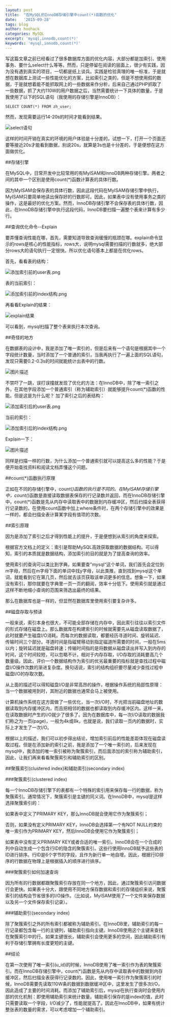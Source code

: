```yaml
---
layout: post
title:  "在MySQL的InnoDB存储引擎中count(*)函数的优化"
date:   '2015-09-28'
tags: blog
author: hoohack
categories: MySQL
excerpt: 'mysql,innodb,count(*)'
keywords: 'mysql,innodb,count(*)'
---
```


写这篇文章之前已经看过了很多数据库方面的优化内容，大部分都是加索引、使用事务、要什么select什么等等。然而，只是停留在阅读的层面上，很少有实践，因为没有遇到真实的项目，一切都是纸上谈兵。实践是检验真理的唯一标准，于是就想在数据库上测试一些性能优化的方案，比如索引之类的，但是不想使用假的数据，于是就想着能不能抓取网上的一些数据来作分析，后来自己通过PHP抓取了一些数据，抓了大约110W的用户数据之后，当然需要统计一下具体的数量，于是我使用了以下的SQL语句（我使用的存储引擎是InnoDB）：



    SELECT COUNT(*) FROM zh_user;

然而，发现需要运行14-20s的时间才能看到结果。

![select语句][2]


这样的时间开销在真实的环境的用户体验是十分差的，试想一下，打开一个页面还要等接近20s才能看到数据，别说20s，就算是3s也是十分差的，于是便想在这方面做优化。

##存储引擎

在MySQL中，日常开发中比较常用的有MyISAM和InnoDB两种存储引擎。两者之间的其中一个区别是使用count(*)函数计算表的具体行数。

因为MyISAM会保存表的具体行数，因此这段代码在MyISAM存储引擎中执行，MyISAM只要简单地读出保存好的行数即可。因此，如果表中没有使用事务之类的操作，这是最好的优化方案。然而，InnoDB存储引擎不会保存表的具体行数，因此，在InnoDB存储引擎中执行这段代码，InnoDB要扫描一遍整个表来计算有多少行。

 

##查询优化命令--Explain

要弄懂查询性能在哪，首先，需要知道导致查询缓慢的瓶颈在哪。explain命令显示的rows是核心的性能指标，rows大，说明mysql需要扫描的行数就多，绝大部分rows大的语句执行一定很快。所以优化语句基本上都是在优化rows。

首先，看看表的结构：

![添加索引前的user表.png][3]

表的当前索引：

![添加索引前的index结构.png][4]

再看看Explain的结果：

![explain结果][5]

可以看到，mysql扫描了整个表来执行本次查询。

 

##奇怪的地方

在数据表的设计中，我是添加了唯一索引的，但是后来有一个语句是根据其中一个字段统计数量，当时添加了一个普通的索引，当我再执行了一遍上面的SQL语句，发现只需要0.2-0.3s的时间就能统计出表中的行数。

![图片描述][6]

不禁吓了一跳，误打误撞就发现了优化的方法：在InnoDB中，除了唯一索引之外，在其他字段添加一个普通索引（称为辅助索引）就能够提升count(*)函数的性能。但是这是为什么呢？
加了索引之后的表结构：

![添加索引后的user表.png][7]

当前的索引：

![添加索引后的index结构.png][8]

Explain一下：

![图片描述][9]


同样是扫描一样的行数，为什么添加一个普通索引就可以提高这么多的性能？于是便开始查找资料和阅读文档弄懂这个问题。 

##count(*)函数执行原理

正如在不同的存储引擎中，count(*)函数的执行是不同的。在MyISAM存储引擎中，count(*)函数是直接读取数据表保存的行记录数并返回，而在InnoDB存储引擎中，count(*)函数是先从内存中读取表中的数据到内存缓冲区，然后扫描全表获得行记录数的。在使用count函数中加上where条件时，在两个存储引擎中的效果是一样的，都会扫描全表计算某字段有值项的次数。

 

##索引原理

因为是添加了索引之后才得到性能上的提升，于是便想到从索引的角度来探索。

根据官方文档上的定义：索引是帮助MySQL高效获取数据的数据结构。可以得知，索引的本质就是数据结构，添加索引的目的就是为了提高查询的效率。

使用索引的查询可以类比到字典，如果要查”mysql“这个单词，我们首先会定位到m字母，然后在m字母下面的单词中找y字母，以此类推，直到找到mysql这个单词，就能看到它在第几页，然后就去该页获取该单词更多的信息。想象一下，如果没有索引，那你就要在字典里一页一页的翻阅，效率十分低下。使用索引就是通过这样不断地缩小查询的范围来筛选出最终的结果。

那么在数据库也是一样的，但显然在数据库里使用索引要复杂许多。

 

##磁盘存取与预读

一般来说，索引本身也很大，不可能全部存储在内存中，因此索引往往以索引文件的形式存储在磁盘上。那么数据库在构建索引的时候就需要先从磁盘读取数据了，此时就要产生磁盘I/O消耗。而每次的数据读取，都要经历寻道时间、旋转延迟、传输时间三个部分。寻道时间是指磁臂移动到指定磁道所需要的时间，一般在5ms以内；旋转延迟就是磁盘转速；传输时间指的是将数据从磁盘读出并写入到内存的时间，这个时间较短，可以忽略不计。相对于内存存取，I/O存取的消耗要高几个数量级。因此，评价一个数据结构作为索引的优劣最重要的指标就是查找过程中磁盘I/O操作次数的渐进复杂度。换句话说，索引的结构组织要尽量减少查找过程中磁盘I/O的存取次数。

从上面的描述可以得知磁盘I/O是非常高昂的操作，根据操作系统的局部性原理：
    当一个数据被用到时，其附近的数据也通常会马上被使用。

计算机操作系统在这方面做了一些优化，当一次I/O时，不光把当前磁盘地址的数据读取到内存缓冲区内，而且把相邻的数据也都读取到内存缓冲区内。这样一来，在读取数据时产生的I/O就少了很多了。因为在数据库中，每一次I/O读取的数据我们称之为一页(page)，一般为4k或8k，也就是说，我们读取一页内的数据时，实际上才发生了一次I/O。

根据以上的描述，我们可以初步得出结论，增加索引前后的性能差距体现在磁盘读取过程。但是在添加新的索引之前，我是添加了一个唯一索引的，后来发现在mysql中，我添加的唯一索引被称为聚簇索引，而后面添加的索引称为辅助索引，因此，让我们再来看看聚簇索引和辅助索引的区别。

 

##聚簇索引(clustered index)和辅助索引(secondary index)

###聚簇索引(clustered index)

每一个InnoDB存储引擎下的表都有一个特殊的索引用来保存每一行的数据，称为聚簇索引。通常情况下，聚簇索引是主键的同义词。在InnoDB中，mysql是这样选择聚簇索引的：

如果表中定义了PRIMARY KEY，那么InnoDB就会使用它作为聚簇索引；

否则，如果没有定义PRIMARY KEY，InnoDB会选择第一个有NOT NULL约束的唯一索引作为PRIMARY KEY，然后InnoDB会使用它作为聚簇索引；

如果表中没有定义PRIMARY KEY或者合适的唯一索引。InnoDB会在一个合成的列中自动生成一个包含行ID的隐含的聚簇索引。这些行使用InnoDB赋予这些表的ID进行排序。行ID是6个字节的字段，且作为新行单一地自增。因此，根据行ID排序的行数据在物理上是根据插入的顺序进行排序。

###聚簇索引如何加速查询

因为所有的行数据都跟聚簇索引存放在同一个地方，因此，通过聚簇索引访问数据行会更快。如果表十分大，跟使用不同地方保存数据和索引的存储组织来说，聚簇索引的结构会节省很多的I/O操作。（比如说，MyISAM使用了一个文件来保存数据以及另一个文件保存索引记录）。

###辅助索引(secondary index)

除了聚簇索引之外的所有索引都被称为辅助索引。在InnoDB里，辅助索引的每一行记录都包含每一行的主键列，辅助索引指向主键。InnoDB使用这个主键来查找在聚簇索引中的行。如果主键很长，辅助索引会使用更多的空间，因此辅助索引有利于存储引擎拥有长度更短的主键。

 

##结论

在第一次使用了唯一索引(u_id)的时候，InnoDB使用了唯一索引作为表的聚簇索引。而在InnoDB存储引擎中，count(*)函数是先从内存中读取表中的数据到内存缓冲区，然后扫描全表获得行记录数的。因此，使用唯一索引作为聚簇索引的时候，InnoDB需要先读取110W条的数据到数据缓冲区中，这里发生了很多次I/O，因此造成了主要的时间消耗。而添加了辅助索引后，mysql在执行查询时会使用内部的优化机制：即使用辅助索引来统计数量。辅助索引保存的是index的值，此时只需要读取一个字段，I/O减少了，性能就提高了。因此在InnoDB中，如果有统计整张表的数量的需求，可以考虑增加一个辅助索引。


  [2]: http://7u2eqw.com1.z0.glb.clouddn.com/count优化1.png
  [3]: http://7u2eqw.com1.z0.glb.clouddn.com/count优化2.png
  [4]: http://7u2eqw.com1.z0.glb.clouddn.com/count优化3.png
  [5]: http://7u2eqw.com1.z0.glb.clouddn.com/count优化4.png
  [6]: http://7u2eqw.com1.z0.glb.clouddn.com/count优化5.png
  [7]: http://7u2eqw.com1.z0.glb.clouddn.com/count优化6.png
  [8]: http://7u2eqw.com1.z0.glb.clouddn.com/count优化7.png
  [9]: http://7u2eqw.com1.z0.glb.clouddn.com/count优化8.png
